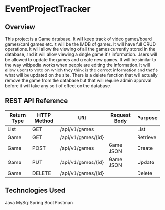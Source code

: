 # EventProjectTracker

## Overview
This project is a Game database. It will keep track of video games/board games/card games etc. It will be the IMDB of games. It will have full CRUD operations. It will allow the viewing of all the games currently stored in the database, and it will allow viewing a single game it's information. Users will be allowed to update the games and create new games. It will be similar to the way wikipedia works when people are editing the information. It will allow users to vote on which they think is the correct information and that's what will be updated on the site. There is a delete function that will actually remove the game from the database but that will require admin approval before it will take any sort of effect on the database.

## REST API Reference

|Return Type | HTTP Method | URI | Request Body | Purpose |
|------------|-------------|-----|--------------|---------|
| List<Game> | GET         | /api/v1/games |       | List |
| Game       | GET         | /api/v1/games/{id}  | | Retrieve |
| Game       | POST        | /api/v1/games | Game JSON | Create |
| Game       | PUT        | /api/v1/games/{id} | Game JSON | Update |
| Game       | DELETE        | /api/v1/games/{id} | | Delete |

## Technologies Used
Java
MySql
Spring Boot
Postman
